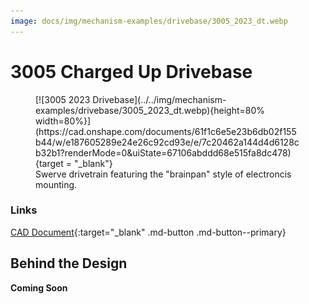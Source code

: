 ```yaml
---
image: docs/img/mechanism-examples/drivebase/3005_2023_dt.webp
---
```


# 3005 Charged Up Drivebase

<figure markdown="span">
[![3005 2023 Drivebase](../../img/mechanism-examples/drivebase/3005_2023_dt.webp){height=80% width=80%}](https://cad.onshape.com/documents/61f1c6e5e23b6db02f155b44/w/e187605289e24e26c92cd93e/e/7c20462a144d4d6128cb32b1?renderMode=0&uiState=67106abddd68e515fa8dc478){target = "_blank"}
<figcaption>Swerve drivetrain featuring the "brainpan" style of electroncis mounting.</figcaption>
</figure>

### Links

[CAD Document](https://cad.onshape.com/documents/61f1c6e5e23b6db02f155b44/w/e187605289e24e26c92cd93e/e/7c20462a144d4d6128cb32b1?renderMode=0&uiState=67106abddd68e515fa8dc478 "CAD Document Link"){:target="_blank" .md-button .md-button--primary}

## Behind the Design
**Coming Soon**